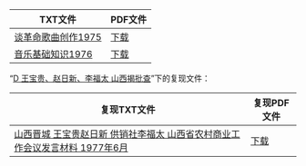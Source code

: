 | TXT文件 | PDF文件 |
| ------- | ------- |
| [谈革命歌曲创作1975](%E8%B0%88%E9%9D%A9%E5%91%BD%E6%AD%8C%E6%9B%B2%E5%88%9B%E4%BD%9C1975.txt) | [下载](%E8%B0%88%E9%9D%A9%E5%91%BD%E6%AD%8C%E6%9B%B2%E5%88%9B%E4%BD%9C1975.pdf) |
| [音乐基础知识1976](%E9%9F%B3%E4%B9%90%E5%9F%BA%E7%A1%80%E7%9F%A5%E8%AF%861976.txt) | [下载](%E9%9F%B3%E4%B9%90%E5%9F%BA%E7%A1%80%E7%9F%A5%E8%AF%861976.pdf) |

“[D 王宝贵、赵日新、李福太 山西揭批查](../D%20%E7%8E%8B%E5%AE%9D%E8%B4%B5%E3%80%81%E8%B5%B5%E6%97%A5%E6%96%B0%E3%80%81%E6%9D%8E%E7%A6%8F%E5%A4%AA%20%E5%B1%B1%E8%A5%BF%E6%8F%AD%E6%89%B9%E6%9F%A5)”下的复现文件：

| 复现TXT文件 | 复现PDF文件 |
| ------- | ------- |
| [山西晋城 王宝贵赵日新 供销社李福太  山西省农村商业工作会议发言材料 1977年6月](../D%20%E7%8E%8B%E5%AE%9D%E8%B4%B5%E3%80%81%E8%B5%B5%E6%97%A5%E6%96%B0%E3%80%81%E6%9D%8E%E7%A6%8F%E5%A4%AA%20%E5%B1%B1%E8%A5%BF%E6%8F%AD%E6%89%B9%E6%9F%A5/%E5%B1%B1%E8%A5%BF%E6%99%8B%E5%9F%8E%20%E7%8E%8B%E5%AE%9D%E8%B4%B5%E8%B5%B5%E6%97%A5%E6%96%B0%20%E4%BE%9B%E9%94%80%E7%A4%BE%E6%9D%8E%E7%A6%8F%E5%A4%AA%20%20%E5%B1%B1%E8%A5%BF%E7%9C%81%E5%86%9C%E6%9D%91%E5%95%86%E4%B8%9A%E5%B7%A5%E4%BD%9C%E4%BC%9A%E8%AE%AE%E5%8F%91%E8%A8%80%E6%9D%90%E6%96%99%201977%E5%B9%B46%E6%9C%88.txt) | [下载](../D%20%E7%8E%8B%E5%AE%9D%E8%B4%B5%E3%80%81%E8%B5%B5%E6%97%A5%E6%96%B0%E3%80%81%E6%9D%8E%E7%A6%8F%E5%A4%AA%20%E5%B1%B1%E8%A5%BF%E6%8F%AD%E6%89%B9%E6%9F%A5/%E5%B1%B1%E8%A5%BF%E6%99%8B%E5%9F%8E%20%E7%8E%8B%E5%AE%9D%E8%B4%B5%E8%B5%B5%E6%97%A5%E6%96%B0%20%E4%BE%9B%E9%94%80%E7%A4%BE%E6%9D%8E%E7%A6%8F%E5%A4%AA%20%20%E5%B1%B1%E8%A5%BF%E7%9C%81%E5%86%9C%E6%9D%91%E5%95%86%E4%B8%9A%E5%B7%A5%E4%BD%9C%E4%BC%9A%E8%AE%AE%E5%8F%91%E8%A8%80%E6%9D%90%E6%96%99%201977%E5%B9%B46%E6%9C%88.pdf) |
